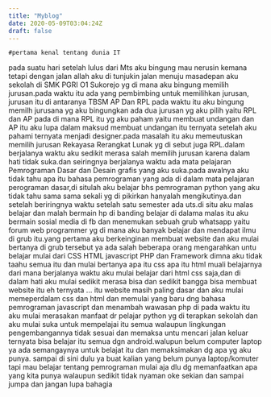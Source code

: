 ```yaml
---
title: "Myblog"
date: 2020-05-09T03:04:24Z
draft: false
---
```


    #pertama kenal tentang dunia IT
pada suatu hari setelah lulus dari Mts aku bingung mau nerusin kemana tetapi dengan jalan allah aku di tunjukin jalan menuju masadepan aku sekolah di SMK PGRI O1 Sukorejo yg di mana aku bingung memilih jurusan.pada waktu itu ada yang pembimbing untuk memilihkan jurusan, jurusan itu di antaranya TBSM AP Dan RPL pada waktu itu aku bingung memilh jurusana yg aku bingungkan ada dua jurusan yg aku pilih yaitu RPL dan AP pada di mana RPL itu yg aku paham yaitu membuat undangan dan AP itu aku lupa dalam maksud membuat undangan itu ternyata setelah aku pahami ternyata menjadi designer.pada masalah itu aku memeutuskan memilih jurusan Rekayasa Rerangkat Lunak yg di sebut juga RPL.dalam berjalanya waktu aku sedikit merasa salah memilih jurusan karena dalam hati tidak suka.dan seiringnya berjalanya waktu ada mata pelajaran Pemrograman Dasar dan Desain grafis yang aku suka.pada awalnya aku tidak tahu apa itu bahasa pemrograman yang ada di dalam mata pelajaran perograman dasar,di situlah aku belajar bhs pemrograman python yang aku tidak tahu sama sama sekali yg di pikirkan hanyalah mengikutinya.dan setelah beriringnya waktu setelah satu semester ada uts.di situ aku malas belajar dan malah bermain hp di banding belajar di dalama malas itu aku bermain sosial media di fb dan menemukan sebuah grub whatsapp yaitu forum web programmer yg di mana aku banyak belajar dan mendapat ilmu di grub itu.yang pertama aku berkeinginan membuat website dan aku mulai bertanya di grub tersebut ya ada salah beberapa orang mengarahkan untu belajar mulai dari CSS HTML javascript PHP dan Framework dimna aku tidak taahu semua itu dan mulai bertanya apa itu css apa itu html muali belajarnya dari mana berjalanya waktu aku mulai belajar dari html css saja,dan di dalam hati aku mulai sedikit merasa bisa dan sedikit bangga bisa membuat website itu eh ternyata ... itu website masih paling dasar dan aku mulai memeperdalam css dan html dan memulai yang baru dng bahasa pemrograman javascript dan menambah wawasan php di pada waktu itu aku mulai merasakan manfaat dr pelajar python yg di terapkan sekolah dan aku mulai suka untuk mempelajai itu semua walaupun lingkungan pengembangannya tidak sesuai dan memaksa untu mencari jalan keluar ternyata bisa belajar itu semua dgn android.walupun belum computer laptop ya ada semangaynya untuk belajat itu  dan memaksimakan dg apa yg aku punya.
sampai di sini dulu ya 
buat kalian yang belum punya laptop/komuter tapi mau belajar tentang pemrograman mulai aja dlu dg memanfaatkan apa yang kita punya walaupun sedikit tidak nyaman 
oke sekian dan sampai jumpa dan jangan lupa bahagia